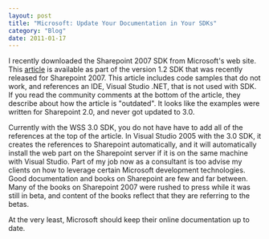 ```yaml
---
layout: post
title: "Microsoft: Update Your Documentation in Your SDKs"
category: "Blog"
date: 2011-01-17
---
```



I recently downloaded the Sharepoint 2007 SDK from Microsoft's web site. This [article](http://msdn2.microsoft.com/en-us/library/ms452873.aspx) is available as part of the version 1.2 SDK that was recently released for Sharepoint 2007\. This article includes code samples that do not work, and references an IDE, Visual Studio .NET, that is not used with SDK. If you read the community comments at the bottom of the article, they describe about how the article is "outdated". It looks like the examples were written for Sharepoint 2.0, and never got updated to 3.0\.

Currently with the WSS 3.0 SDK, you do not have have to add all of the references at the top of the article. In Visual Studio 2005 with the 3.0 SDK, it creates the references to Sharepoint automatically, and it will automatically install the web part on the Sharepoint server if it is on the same machine with Visual Studio. Part of my job now as a consultant is too advise my clients on how to leverage certain Microsoft development technologies. Good documentation and books on Sharepoint are few and far between. Many of the books on Sharepoint 2007 were rushed to press while it was still in beta, and content of the books reflect that they are referring to the betas.

At the very least, Microsoft should keep their online documentation up to date.